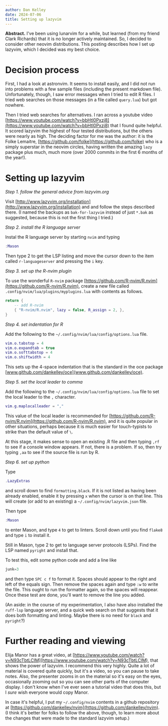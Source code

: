 ```yaml
---
author: Dan Kelley
date: 2024-07-06
title: Setting up lazyvim
---
```


**Abstract.** I've been using lunarvim for a while, but learned (from my friend
Clark Richards) that it is no longer actively maintained. So, I decided to
consider other neovim distributions.  This posting describes how I set up
lazyvim, which I decided was my best choice.

# Decision process

First, I had a look at astronvim.  It seems to install easily, and I did not
run into problems with a few sample files (including the present markdown
file). Unfortunately, though, I saw error messages when I tried to edit R
files. I tried web searches on those messages (in a file called `query.lua`)
but got nowhere.

Then I tried web searches for alternatives.  I ran across a youtube video
[https://www.youtube.com/watch?v=bbHtl0Pxzj8](https://www.youtube.com/watch?v=bbHtl0Pxzj8)
that I found quite helpful.  It scored lazyvim the highest of four tested
distributions, but the others were nearly as high.  The deciding factor for me
was the author: it is the Folke Lemaitre,
[https://github.com/folke](https://github.com/folke) who is a simply superstar
in the neovim circles, having written the amazing `lazy` package plus much,
much more (over 2000 commits in the first 6 months of the year!).

# Setting up lazyvim

*Step 1. follow the general advice from lazyvim.org*

Visit
[http://www.lazyvim.org/installation](http://www.lazyvim.org/installation) and
and follow the steps described there.  (I named the backups as
`bak-for-lazyvim` instead of just `*.bak` as suggested, because this is not the
first thing I tried.)

*Step 2. install the R language server*

Instal the R language server by starting `nvim` and typing

```lua
:Mason
```

Then type 2 to get the LSP listing and move the cursor down to the item called
`r-languageserver` and pressing the `i` key.

*Step 3. set up the R-nvim plugin*

To use the wonderful `R-nvim` package
[https://github.com/R-nvim/R.nvim](https://github.com/R-nvim/R.nvim), create a
new file called `.config/nvim/lua/plugins/myplugins.lua` with contents as
follows.

```lua
return {
    -- add R-nvim
    { "R-nvim/R.nvim", lazy = false, R_assign = 2, },
}
```

*Step 4. set indentation for R*

Add the following to the `~/.config/nvim/lua/config/options.lua` file.

```lua
vim.o.tabstop = 4
vim.o.expandtab = true
vim.o.softtabstop = 4
vim.o.shiftwidth = 4
```

This sets up the 4-space indentation that is the standard in the oce package
[www.github.com/dankelley/oce](www.github.com/dankelley/oce).

*Step 5. set the local leader to comma*

Add the following to the `~/.config/nvim/lua/config/options.lua` file to
set the local leader to the `,` character.

```lua
vim.g.maplocalleader = ","
```


This value of the local leader is recommended for
[https://github.com/R-nvim/R.nvim](https://github.com/R-nvim/R.nvim), and it is
quite popular in other situations, perhaps because it is much easier for
touch-typists to strike than the default value of `\`.

At this stage, it makes sense to open an existing .R file and then typing `,rf`
to see if a console window appears.  If not, there is a problem.  If so, then
try typing `,aa` to see if the source file is run by R.


*Step 6. set up python*

Type

```lua
.LazyExtras
```

and scroll down to find `formatting.black`.  If it is not listed as having been
already enabled, enable it by pressing `x` when the cursor is on that line.
This will create (or add to an existing) a `~/.config/nvim/lazyvim.json` file.

Then type

```lua
:Mason
```

to enter Mason, and type `4` to get to linters.  Scroll down until you find
`flake8` and type `i` to install it.

Still in Mason, type 2 to get to language server protocols (LSPs). Find the LSP
named `pyright` and install that.

To test this, edit some python code and add a line like

```python
junk=3
```

and then type `SPC c f` to format it.  Spaces should appear to the right and
left of the equals sign. Then remove the spaces again and type `:w` to write
the file.  This ought to run the formatter again, so the spaces will reappear.
Once these test are done, you'll want to remove the line you added.

(An aside: in the course of my experimentation, I also have also installed the
`ruff-lsp` language server, and a quick web search on that suggests that it
does both formatting and linting. Maybe there is no need for `black` and
`pyright`?)

# Further reading and viewing

Elija Manor has a great video, at
[https://www.youtube.com/watch?v=N93cTbtLCIM](https://www.youtube.com/watch?v=N93cTbtLCIM),
that shows the power of lazyvim.  I recommend this very highly. Quite a lot of
material is covered quite quickly, but it's a video, so you can pause to take
notes. Also, the presenter zooms in on the material so it's easy on the eyes,
occasionally zooming out so you can see other parts of the computer display.  I
don't know when I've ever seen a tutorial video that does this, but I *sure*
wish everyone would copy Manor.

In case it's helpful, I put my `~/.config/nvim` contents in a github repository
at [https://github.com/dankelley/nvim](https://github.com/dankelley/nvim).  (I
think it's better for folks to follow the above, though, to learn more about
the changes that were made to the standard lazyvim setup.)
